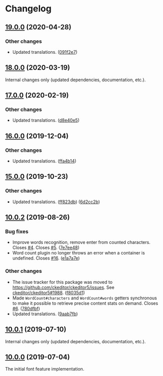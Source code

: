 Changelog
=========

## [19.0.0](https://github.com/ckeditor/ckeditor5-word-count/compare/v18.0.0...v19.0.0) (2020-04-28)

### Other changes

* Updated translations. ([091f2e7](https://github.com/ckeditor/ckeditor5-word-count/commit/091f2e7)) 


## [18.0.0](https://github.com/ckeditor/ckeditor5-word-count/compare/v17.0.0...v18.0.0) (2020-03-19)

Internal changes only (updated dependencies, documentation, etc.).


## [17.0.0](https://github.com/ckeditor/ckeditor5-word-count/compare/v16.0.0...v17.0.0) (2020-02-19)

### Other changes

* Updated translations. ([d8e40e5](https://github.com/ckeditor/ckeditor5-word-count/commit/d8e40e5))


## [16.0.0](https://github.com/ckeditor/ckeditor5-word-count/compare/v15.0.0...v16.0.0) (2019-12-04)

### Other changes

* Updated translations. ([ffa4b14](https://github.com/ckeditor/ckeditor5-word-count/commit/ffa4b14))


## [15.0.0](https://github.com/ckeditor/ckeditor5-word-count/compare/v10.0.2...v15.0.0) (2019-10-23)

### Other changes

* Updated translations. ([ff823db](https://github.com/ckeditor/ckeditor5-word-count/commit/ff823db)) ([6d2cc2b](https://github.com/ckeditor/ckeditor5-word-count/commit/6d2cc2b))


## [10.0.2](https://github.com/ckeditor/ckeditor5-word-count/compare/v10.0.1...v10.0.2) (2019-08-26)

### Bug fixes

* Improve words recognition, remove enter from counted characters. Closes [#4](https://github.com/ckeditor/ckeditor5-word-count/issues/4). Closes [#5](https://github.com/ckeditor/ckeditor5-word-count/issues/5). ([7e7ee48](https://github.com/ckeditor/ckeditor5-word-count/commit/7e7ee48))
* Word count plugin no longer throws an error when a container is undefined. Closes [#16](https://github.com/ckeditor/ckeditor5-word-count/issues/16). ([e1a7a7e](https://github.com/ckeditor/ckeditor5-word-count/commit/e1a7a7e))

### Other changes

* The issue tracker for this package was moved to https://github.com/ckeditor/ckeditor5/issues. See [ckeditor/ckeditor5#1988](https://github.com/ckeditor/ckeditor5/issues/1988). ([f8035d1](https://github.com/ckeditor/ckeditor5-word-count/commit/f8035d1))
* Made `WordCount#characters` and `WordCount#words` getters synchronous to make it possible to retrieve precise content stats on demand. Closes [#6](https://github.com/ckeditor/ckeditor5-word-count/issues/6). ([780dfbf](https://github.com/ckeditor/ckeditor5-word-count/commit/780dfbf))
* Updated translations. ([9aab7fb](https://github.com/ckeditor/ckeditor5-word-count/commit/9aab7fb))


## [10.0.1](https://github.com/ckeditor/ckeditor5-word-count/compare/v10.0.0...v10.0.1) (2019-07-10)

Internal changes only (updated dependencies, documentation, etc.).


## [10.0.0](https://github.com/ckeditor/ckeditor5-word-count/tree/v10.0.0) (2019-07-04)

The initial font feature implementation.

